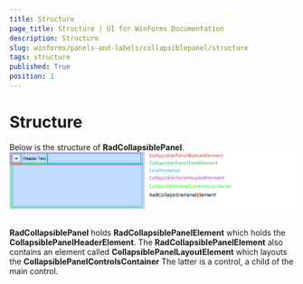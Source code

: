 ```yaml
---
title: Structure
page_title: Structure | UI for WinForms Documentation
description: Structure
slug: winforms/panels-and-labels/collapsiblepanel/structure
tags: structure
published: True
position: 1
---
```


# Structure

Below is the structure of __RadCollapsiblePanel__.<br>![panels-and-labels-collapsible-panel-structure 001](images/panels-and-labels-collapsible-panel-structure001.png)

## 

__RadCollapsiblePanel__ holds __RadCollapsiblePanelElement__ which holds the __CollapsiblePanelHeaderElement__. The __RadCollapsiblePanelElement__ also contains an element called __CollapsiblePanelLayoutElement__ which layouts the __CollapsiblePanelControlsContainer__ The latter is a control, a child of the main control. 
